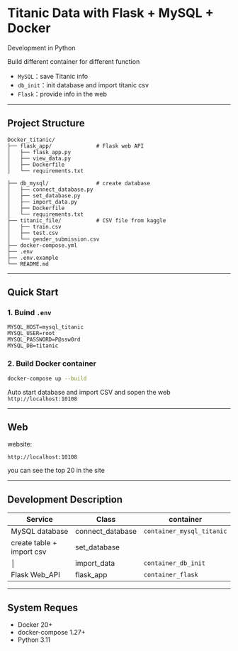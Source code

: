 #  Titanic Data with Flask + MySQL + Docker

Development in Python 

Build different container for different function
-  `MySQL`：save Titanic info
-  `db_init`：init database and import titanic csv
-  `Flask`：provide info in the web

---

## Project Structure

```
Docker_titanic/
├── flask_app/              # Flask web API
│   ├── flask_app.py
│   ├── view_data.py
│   ├── Dockerfile
│   └── requirements.txt

├── db_mysql/               # create database
│   ├── connect_database.py
│   ├── set_database.py
│   ├── import_data.py
│   ├── Dockerfile
│   └── requirements.txt
├── titanic_file/           # CSV file from kaggle
│   ├── train.csv
│   ├── test.csv
│   └── gender_submission.csv
├── docker-compose.yml
├── .env
├── .env.example
└── README.md
```

---

## Quick Start 

### 1️. Buind `.env` 

```
MYSQL_HOST=mysql_titanic
MYSQL_USER=root
MYSQL_PASSWORD=P@ssw0rd
MYSQL_DB=titanic
```

### 2. Build Docker container

```bash
docker-compose up --build
```
Auto start database and import CSV and sopen the web `http://localhost:10108`

---

## Web

website:
```
http://localhost:10108
```
you can see the top 20 in the site

---

## Development Description

| Service | Class| container |
|------|------|----------|
| MySQL database | connect_database | `container_mysql_titanic` |
| create table + import csv| set_database|                     |
│                          | import_data | `container_db_init` |
| Flask Web_API |flask_app| `container_flask` |

---

## System Reques

- Docker 20+
- docker-compose 1.27+
- Python 3.11




